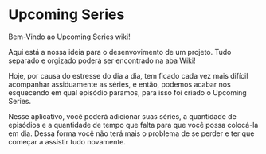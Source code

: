 # Upcoming Series

Bem-Vindo ao Upcoming Series wiki!

Aqui está a nossa ideia para o desenvovimento de um projeto.
Tudo separado e orgizado poderá ser encontrado na aba Wiki!

Hoje, por causa do estresse do dia a dia, tem ficado cada vez mais difícil acompanhar assiduamente as séries, e então, podemos acabar nos esquecendo em qual episódio paramos, para isso foi criado o Upcoming Series.

Nesse aplicativo, você poderá adicionar suas séries, a quantidade de episódios e a quantidade de tempo que falta para que você possa colocá-la em dia. Dessa forma você não terá mais o problema de se perder e ter que começar a assistir tudo novamente.

